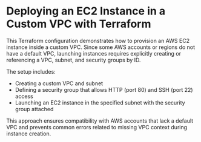 # Deploying an EC2 Instance in a Custom VPC with Terraform

This Terraform configuration demonstrates how to provision an AWS EC2 instance inside a custom VPC. Since some AWS accounts or regions do not have a default VPC, launching instances requires explicitly creating or referencing a VPC, subnet, and security groups by ID.

The setup includes:

- Creating a custom VPC and subnet
- Defining a security group that allows HTTP (port 80) and SSH (port 22) access
- Launching an EC2 instance in the specified subnet with the security group attached

This approach ensures compatibility with AWS accounts that lack a default VPC and prevents common errors related to missing VPC context during instance creation.
